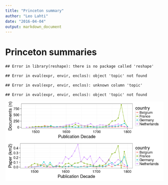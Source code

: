 ```yaml
---
title: "Princeton summary"
author: "Leo Lahti"
date: "2016-04-04"
output: markdown_document
---
```


# Princeton summaries


```
## Error in library(reshape): there is no package called 'reshape'
```


```
## Error in eval(expr, envir, enclos): object 'topic' not found
```

```
## Error in eval(expr, envir, enclos): unknown column 'topic'
```

```
## Error in eval(expr, envir, enclos): object 'topic' not found
```


![plot of chunk princeton2](figure/princeton2-1.png)


